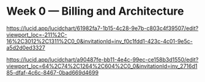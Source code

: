 # Week 0 — Billing and Architecture
https://lucid.app/lucidchart/61982fa7-1b15-4c28-9e7b-c803c4f39507/edit?viewport_loc=-211%2C-16%2C3012%2C1311%2C0_0&invitationId=inv_f0c1fdd1-423c-4c01-9e5c-a5d2d0ed3327

https://lucid.app/lucidchart/a90487fe-bb11-4e4c-99ec-ce158b3d1550/edit?viewport_loc=64%2C74%2C1264%2C604%2C0_0&invitationId=inv_2716d185-dfaf-4c6c-8467-0bad669d4699
